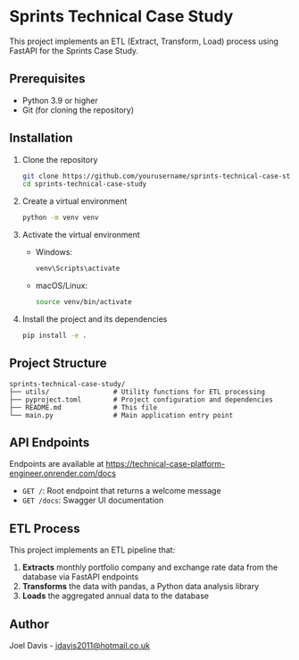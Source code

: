 # Sprints Technical Case Study

This project implements an ETL (Extract, Transform, Load) process using FastAPI for the Sprints Case Study.

## Prerequisites

- Python 3.9 or higher
- Git (for cloning the repository)

## Installation

1. Clone the repository
   ```bash
   git clone https://github.com/yourusername/sprints-technical-case-study.git
   cd sprints-technical-case-study
   ```

2. Create a virtual environment
   ```bash
   python -m venv venv
   ```

3. Activate the virtual environment
   - Windows:
     ```bash
     venv\Scripts\activate
     ```
   - macOS/Linux:
     ```bash
     source venv/bin/activate
     ```

4. Install the project and its dependencies
   ```bash
   pip install -e .
   ```

## Project Structure

```
sprints-technical-case-study/
├── utils/                # Utility functions for ETL processing
├── pyproject.toml        # Project configuration and dependencies
├── README.md             # This file
└── main.py               # Main application entry point
```

## API Endpoints

Endpoints are available at https://technical-case-platform-engineer.onrender.com/docs

- `GET /`: Root endpoint that returns a welcome message
- `GET /docs`: Swagger UI documentation

## ETL Process

This project implements an ETL pipeline that:

1. **Extracts** monthly portfolio company and exchange rate data from the database via FastAPI endpoints
2. **Transforms** the data with pandas, a Python data analysis library
3. **Loads** the aggregated annual data to the database 

## Author

Joel Davis - jdavis2011@hotmail.co.uk